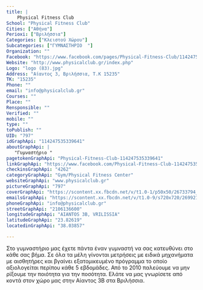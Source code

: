 ```yaml
---
title: |
    Physical Fitness Club
School: "Physical Fitness Club"
Cities: ["Αθήνα"]
Perioxi: ["Βριλήσσια"]
Categories: ["Κλειστού Χώρου"]
Subcategories: ["ΓΥΜΝΑΣΤΗΡΙΟ  "]
Organization: ""
Facebook: "https://www.facebook.com/pages/Physical-Fitness-Club/114247535339641"
Website: "http://www.physicalclub.gr/index.php"
Logo: "logo (83).jpg"
Address: "Αίαντος 3, Βριλήσσια, Τ.Κ 15235"
TK: "15235"
Phone: ""
email: "info@physicalclub.gr"
Courses: ""
Place: ""
Rensponsible: ""
Verified: ""
mobile: ""
type: ""
toPublish: ""
UID: "797"
idGraphApi: "114247535339641"
aboutGraphApi: | 
   "Γυμναστήριο "
pagetokenGraphApi: "Physical-Fitness-Club-114247535339641"
linkGraphApi: "https://www.facebook.com/Physical-Fitness-Club-114247535339641/"
checkinsGraphApi: "4262"
categoryGraphApi: "Gym/Physical Fitness Center"
websiteGraphApi: "www.physicalclub.gr"
pictureGraphApi: "797"
coverGraphApi: "https://scontent.xx.fbcdn.net/v/t1.0-1/p50x50/26733794_1486327244798323_7462276513688467693_n.jpg?oh=3b876b71ae609704cfe3c6ba3b61f7bc&amp;oe=5B4C79C0"
emailsGraphApi: "https://scontent.xx.fbcdn.net/v/t1.0-9/s720x720/26992155_1486310611466653_2562329440591310945_n.jpg?oh=575c22329b1ea1ff60d38a81a2983ec2&amp;oe=5B4BF49C"
phoneGraphApi: "info@physicalclub.gr"
streetGraphApi: "2106136600"
longitudeGraphApi: "AIANTOS 3B, VRILISSIA"
latitudeGraphApi: "23.82619"
locatedinGraphApi: "38.03857"

---
```


Στο γυμναστήριο μας έχετε πάντα έναν γυμναστή να σας κατευθύνει στο κάθε σας βήμα. Σε όλα τα μέλη γίνονται μετρήσεις με ειδικά μηχανήματα με αισθητήρες και βγαίνει εξατομικευμένο πρόγραμμα το οποίο αξιολογείται περίπου κάθε 5 εβδομάδες. Από το 2010 παλεύουμε να μην ρίξουμε την ποιότητα για την ποσότητα. Ελάτε να μας γνωρίσετε από κοντά στον χώρο μας στην Αίαντος 3Β στα Βριλήσσια. 

